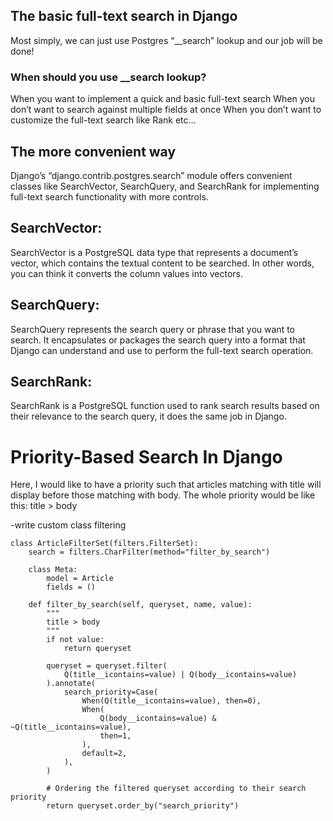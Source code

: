 ## The basic full-text search in Django

Most simply, we can just use Postgres “__search” lookup and our job will be done!

### When should you use __search lookup?
When you want to implement a quick and basic full-text search
When you don’t want to search against multiple fields at once
When you don’t want to customize the full-text search like Rank etc…


## The more convenient way
Django’s “django.contrib.postgres.search” module offers convenient classes like SearchVector, SearchQuery, and SearchRank for implementing full-text search functionality with more controls.

## SearchVector: 
SearchVector is a PostgreSQL data type that represents a document’s vector, which contains the textual content to be searched. In other words, you can think it converts the column values into vectors.


## SearchQuery: 
SearchQuery represents the search query or phrase that you want to search. It encapsulates or packages the search query into a format that Django can understand and use to perform the full-text search operation.

## SearchRank: 
SearchRank is a PostgreSQL function used to rank search results based on their relevance to the search query, it does the same job in Django.


# Priority-Based Search In Django
Here, I would like to have a priority such that articles matching with title 
will display before those matching with body.
The whole priority would be like this: title > body

-write custom class filtering

```
class ArticleFilterSet(filters.FilterSet):
    search = filters.CharFilter(method="filter_by_search")

    class Meta:
        model = Article
        fields = ()

    def filter_by_search(self, queryset, name, value):
        """
        title > body
        """
        if not value:
            return queryset

        queryset = queryset.filter(
            Q(title__icontains=value) | Q(body__icontains=value)
        ).annotate(
            search_priority=Case(
                When(Q(title__icontains=value), then=0),
                When(
                    Q(body__icontains=value) & ~Q(title__icontains=value),
                    then=1,
                ),
                default=2,
            ),
        )

        # Ordering the filtered queryset according to their search priority
        return queryset.order_by("search_priority")

